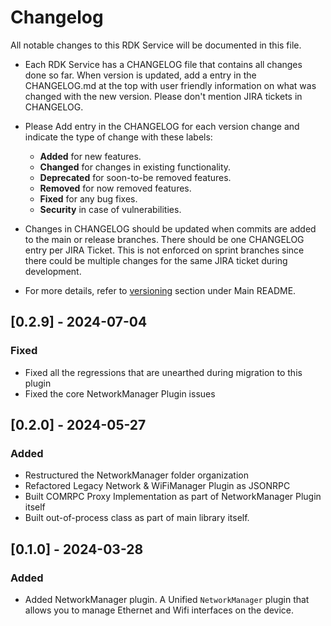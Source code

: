 # Changelog

All notable changes to this RDK Service will be documented in this file.

* Each RDK Service has a CHANGELOG file that contains all changes done so far. When version is updated, add a entry in the CHANGELOG.md at the top with user friendly information on what was changed with the new version. Please don't mention JIRA tickets in CHANGELOG. 

* Please Add entry in the CHANGELOG for each version change and indicate the type of change with these labels:
    * **Added** for new features.
    * **Changed** for changes in existing functionality.
    * **Deprecated** for soon-to-be removed features.
    * **Removed** for now removed features.
    * **Fixed** for any bug fixes.
    * **Security** in case of vulnerabilities.

* Changes in CHANGELOG should be updated when commits are added to the main or release branches. There should be one CHANGELOG entry per JIRA Ticket. This is not enforced on sprint branches since there could be multiple changes for the same JIRA ticket during development. 

* For more details, refer to [versioning](https://github.com/rdkcentral/rdkservices#versioning) section under Main README.

## [0.2.9] - 2024-07-04
### Fixed 
- Fixed all the regressions that are unearthed during migration to this plugin
- Fixed the core NetworkManager Plugin issues

## [0.2.0] - 2024-05-27
### Added
- Restructured the NetworkManager folder organization
- Refactored Legacy Network & WiFiManager Plugin as JSONRPC
- Built COMRPC Proxy Implementation as part of NetworkManager Plugin itself
- Built out-of-process class as part of main library itself.

## [0.1.0] - 2024-03-28
### Added
- Added NetworkManager plugin. A Unified `NetworkManager` plugin that allows you to manage Ethernet and Wifi interfaces on the device.
